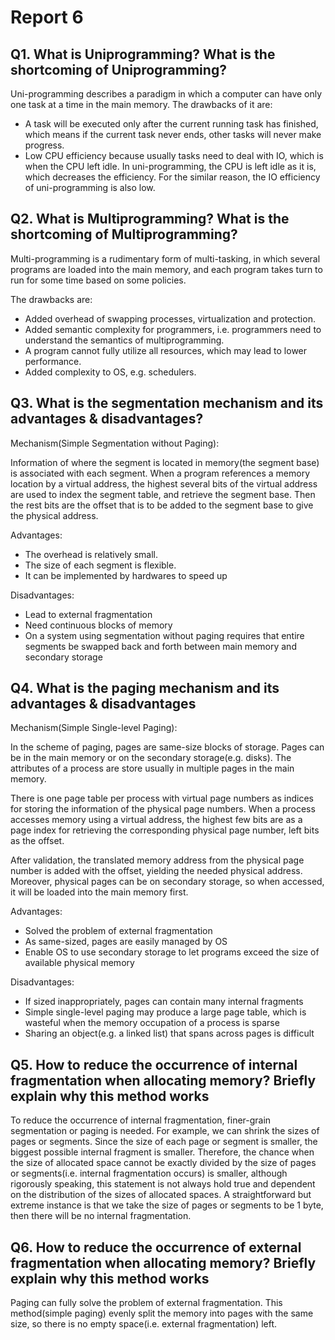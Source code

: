 # Report 6

## Q1. What is Uniprogramming? What is the shortcoming of Uniprogramming?

Uni-programming describes a paradigm in which a computer can have only one task at a time in the main memory. The drawbacks of it are:

* A task will be executed only after the current running task has finished, which means if the current task never ends, other tasks will never make progress.
* Low CPU efficiency because usually tasks need to deal with IO, which is when the CPU left idle. In uni-programming, the CPU is left idle as it is, which decreases the efficiency. For the similar reason, the IO efficiency of uni-programming is also low.

## Q2. What is Multiprogramming? What is the shortcoming of Multiprogramming?

Multi-programming is a rudimentary form of multi-tasking, in which several programs are loaded into the main memory, and each program takes turn to run for some time based on some policies.

The drawbacks are:

* Added overhead of swapping processes, virtualization and protection.
* Added semantic complexity for programmers, i.e. programmers need to understand the semantics of multiprogramming.
* A program cannot fully utilize all resources, which may lead to lower performance.
* Added complexity to OS, e.g. schedulers.

## Q3. What is the segmentation mechanism and its advantages & disadvantages?

Mechanism(Simple Segmentation without Paging):

Information of where the segment is located in memory(the segment base) is associated with each segment. When a program references a memory location by a virtual address, the highest several bits of the virtual address are used to index the segment table, and retrieve the segment base. Then the rest bits are the offset that is to be added to the segment base to give the physical address.

Advantages:

* The overhead is relatively small.
* The size of each segment is flexible.
* It can be implemented by hardwares to speed up

Disadvantages:

* Lead to external fragmentation
* Need continuous blocks of memory
* On a system using segmentation without paging requires that entire segments be swapped back and forth between main memory and secondary storage

## Q4. What is the paging mechanism and its advantages & disadvantages

Mechanism(Simple Single-level Paging):

In the scheme of paging, pages are same-size blocks of storage. Pages can be in the main memory or on the secondary storage(e.g. disks). The attributes of a process are store usually in multiple pages in the main memory. 

There is one page table per process with virtual page numbers as indices for storing the information of the physical page numbers. When a process accesses memory using a virtual address, the highest few bits are as a page index for retrieving the corresponding physical page number, left bits as the offset. 

After validation, the translated memory address from the physical page number is added with the offset, yielding the needed physical address. Moreover, physical pages can be on secondary storage, so when accessed, it will be loaded into the main memory first.

Advantages:

* Solved the problem of external fragmentation
* As same-sized, pages are easily managed by OS
* Enable OS to use secondary storage to let programs exceed the size of available physical memory

Disadvantages:

* If sized inappropriately, pages can contain many internal fragments
* Simple single-level paging may produce a large page table, which is wasteful when the memory occupation of a process is sparse
* Sharing an object(e.g. a linked list) that spans across pages is difficult

## Q5. How to reduce the occurrence of internal fragmentation when allocating memory? Briefly explain why this method works

To reduce the occurrence of internal fragmentation, finer-grain segmentation or paging is needed. For example, we can shrink the sizes of pages or segments. Since the size of each page or segment is smaller, the biggest possible internal fragment is smaller. Therefore, the chance when the size of allocated space cannot be exactly divided by the size of pages or segments(i.e. internal fragmentation occurs) is smaller, although rigorously speaking, this statement is not always hold true and dependent on the distribution of the sizes of allocated spaces. A straightforward but extreme instance is that we take the size of pages or segments to be 1 byte, then there will be no internal fragmentation.

## Q6. How to reduce the occurrence of external fragmentation when allocating memory? Briefly explain why this method works

Paging can fully solve the problem of external fragmentation. This method(simple paging) evenly split the memory into pages with the same size, so there is no empty space(i.e. external fragmentation) left.	

